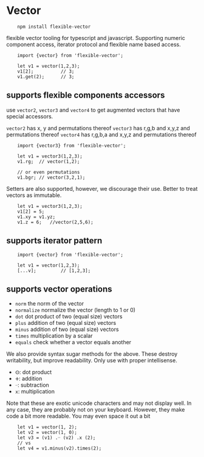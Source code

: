 # Vector

```
    npm install flexible-vector
```

flexible vector tooling for typescript and javascript. Supporting numeric component access, iterator protocol and flexible name based access.

```
    import {vector} from 'flexible-vector';

    let v1 = vector(1,2,3);
    v1[2];          // 3;
    v1.get(2);      // 3;
```

## supports flexible components accessors

use `vector2`, `vector3` and `vector4` to get augmented vectors that have special accessors.

`vector2` has x, y and permutations thereof
`vector3` has r,g,b and x,y,z and permutations thereof
`vector4` has r,g,b,a and x,y,z and permutations thereof

```
    import {vector3} from 'flexible-vector';

    let v1 = vector3(1,2,3);
    v1.rg;  // vector(1,2);

    // or even permutations
    v1.bgr; // vector(3,2,1);
```

Setters are also supported, however, we discourage their use. Better to treat vectors as immutable.

```
    let v1 = vector3(1,2,3);
    v1[2] = 5;
    v1.xy = v1.yz;
    v1.z = 6;   //vector(2,5,6);
```

## supports iterator pattern

```
    import {vector} from 'flexible-vector';

    let v1 = vector(1,2,3);
    [...v];         // [1,2,3];
```

## supports vector operations

-   `norm` the norm of the vector
-   `normalize` normalize the vector (length to 1 or 0)
-   `dot` dot product of two (equal size) vectors
-   `plus` addition of two (equal size) vectors
-   `minus` addition of two (equal size) vectors
-   `times` multiplication by a scalar
-   `equals` check whether a vector equals another

We also provide syntax sugar methods for the above. These destroy writability, but improve readability. Only use with proper intellisense.

-   `ⵙ`: dot product
-   `ⵜ`: addition
-   `ᜭ`: subtraction
-   `х`: multiplication

Note that these are exotic unicode characters and may not display well. In any case, they are probably not on your keyboard. However, they make code a bit more readable. You may even space it out a bit

```
    let v1 = vector(1, 2);
    let v2 = vector(1, 0);
    let v3 = (v1) .ᜭ (v2) .х (2);
    // vs
    let v4 = v1.minus(v2).times(2);
```
